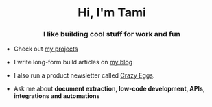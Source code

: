 <h1 align="center">Hi, I'm Tami</h1>
<h3 align="center">I like building cool stuff for work and fun</h3>

- Check out [my projects]([https://tamilore.co](https://tammilore.vercel.app/projects))

- I write long-form build articles on [my blog]([https://tamilore.co/blog](https://tammilore.vercel.app/blog))

- I also run a product newsletter called [Crazy Eggs](https://crazyeggs.substack.com).

- Ask me about **document extraction, low-code development, APIs, integrations and automations**

